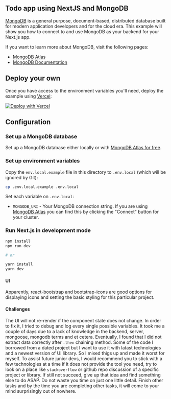 ## Todo app using NextJS and MongoDB

[MongoDB](https://www.mongodb.com/) is a general purpose, document-based, distributed database built for modern application developers and for the cloud era. This example will show you how to connect to and use MongoDB as your backend for your Next.js app.

If you want to learn more about MongoDB, visit the following pages:

- [MongoDB Atlas](https://mongodb.com/atlas)
- [MongoDB Documentation](https://docs.mongodb.com/)

## Deploy your own

Once you have access to the environment variables you'll need, deploy the example using [Vercel](https://vercel.com?utm_source=github&utm_medium=readme&utm_campaign=next-example):

[![Deploy with Vercel](https://vercel.com/button)](https://vercel.com/new/git/external?repository-url=https://github.com/vercel/next.js/tree/canary/examples/with-mongodb&project-name=with-mongodb&repository-name=with-mongodb&env=MONGODB_URI&envDescription=Required%20to%20connect%20the%20app%20with%20MongoDB)

## Configuration

### Set up a MongoDB database

Set up a MongoDB database either locally or with [MongoDB Atlas for free](https://mongodb.com/atlas).

### Set up environment variables

Copy the `env.local.example` file in this directory to `.env.local` (which will be ignored by Git):

```bash
cp .env.local.example .env.local
```

Set each variable on `.env.local`:

- `MONGODB_URI` - Your MongoDB connection string. If you are using [MongoDB Atlas](https://mongodb.com/atlas) you can find this by clicking the "Connect" button for your cluster.

### Run Next.js in development mode

```bash
npm install
npm run dev

# or

yarn install
yarn dev
```

#### UI 

Apparently, react-bootstrap and bootstrap-icons are good options for displaying icons and setting the basic styling for this particular project.

#### Challenges

The UI will not re-render if the component state does not change. In order to fix it, I tried to debug and log every single possible variables. It took me a couple of days due to a lack of knowledge in the backend, server, mongoose, mongodb terms and et cetera. Eventually, I found that I did not extract data correctly after `.then` chaining method. Some of the code I borrowed from a dated project but I want to use it with latast technologies and a newest version of UI library. So I mixed thigs up and made it worst for myself. To assist future junior devs, I would recommend you to stick with a few technologies at a time if it does not provide the tool you need, try to look on a place like `stackoverflow` or github repo discussion of a specific project or library. If still not succeed, give up that idea and find something else to do ASAP. Do not waste you time on just one little detail. Finish other tasks and by the time you are completing other tasks, it will come to your mind surprisingly out of nowhere. 